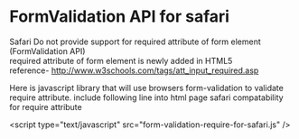 # FormValidation API for safari

Safari Do not provide support for required attribute of form element (FormValidation API)<br>
required attribute of form element is newly added in HTML5<br>
reference- http://www.w3schools.com/tags/att_input_required.asp

Here is javascript library that will use browsers form-validation to validate require attribute.
include following line into html page safari compatability for require attribute

&lt;script type="text/javascript" src="form-validation-require-for-safari.js" /&gt;

